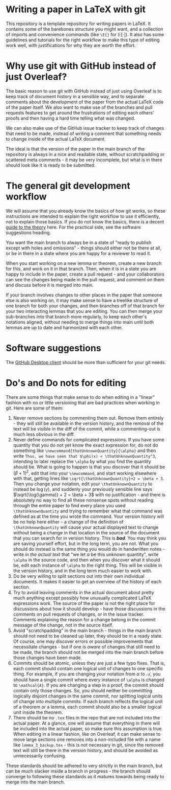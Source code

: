 # Writing a paper in LaTeX with git

This repository is a template repository for writing papers in LaTeX. It contains some of the barebones structure you might want, and a collection of imports and convenience commands (like `\E{}` for $\mathbb{E}[\cdot]$). It also has some guidelines and tutorials for the right workflow to make this type of editing work well, with justifications for why they are worth the effort.

# Why use git with GitHub instead of just Overleaf?

The basic reason to use git with GitHub instead of just using Overleaf is to keep track of document history in a sensible way, and to separate comments about the development of the paper from the actual LaTeX code of the paper itself. We also want to make use of the branches and pull requests features to get around the frustrations of editing each others' proofs and then having a hard time telling what was changed.

We can also make use of the GitHub issue tracker to keep track of changes that need to be made, instead of writing a comment that something needs to change inside of the actual LaTeX document.

The ideal is that the version of the paper in the main branch of the repository is always in a nice and readable state, without scratchpadding or scattered meta comments - it may be very incomplete, but what is in there should look like it is ready to be submitted.

# The general git development workflow

We will assume that you already know the basics of how git works, so these instructions are intended to explain the right workflow to use it efficiently, not to explain those basics. If you do not know the basics, there is a decent [guide to the theory](https://idrissi.eu/post/git-2-theory) here. For the practical side, see the software suggestions heading.

You want the main branch to always be in a state of "ready to publish except with holes and omissions" - things should either not be there at all, or be in there in a state where you are happy for a reviewer to read it.

When you start working on a new lemma or theorem, create a new branch for this, and work on it in that branch. Then, when it is in a state you are happy to include in the paper, create a pull request - and your collaborators can see the changes being made in the pull request, and comment on them and discuss before it is merged into main.

If your branch involves changes to other places in the paper that someone else is also working on, it may make sense to have a treelike structure of one branch for both your changes, and then branches off of that branch for your two interacting lemmas that you are editing. You can then merge your sub-branches into that branch more regularly, to keep each other's notations aligned, without needing to merge things into main until both lemmas are up to date and harmonized with each other.

# Software suggestions

The [GitHub Desktop client](https://desktop.github.com/) should be more than sufficient for your git needs.

# Do's and Do nots for editing

There are some things that make sense to do when editing in a "linear" fashion with no or little versioning that are bad practices when working in git. Here are some of them:

1. Never remove sections by commenting them out. Remove them entirely - they will still be available in the version history, and the removal of the text will be visible in the diff of the commit, while a commenting-out is much less obvious in the diff.
2. Never define commands for complicated expressions. If you have some quantity that you do not yet know the exact expression for, do not do something like `\newcommand{thatUnknownQuantity}{\alpha}` and then write `Thus, we have seen that $\phi(x) < \thatUnknownQuantity^3`, intending to later replace the `\alpha` by what you find the quantity should be.
What is going to happen is that you discover that it should be $(\beta + 1)^2$, edit that into your `\newcommand`, and start working elsewhere with that, getting lines like `\sqrt{\thatUnknownQuantity}+2 = \beta + 3`. Then you change your notation, edit your `\thatUnknownQuantity` to instead be $\log(\gamma)$, and suddenly your previously sensible line says $\sqrt{\log(\gamma)} + 2 = \beta + 3$ with no justification - and there is absolutely no way to find all these nonsense spots without reading through the entire paper to find every place you used `\thatUnknownQuantity` and trying to remember what that command was defined as at the time you wrote the command.
Your version history will be no help here either - a change of the definition of `\thatUnknownQuantity` will cause your actual displayed text to change without being a change in that location in the source of the document that you can search for in version history. This is ***bad***. You may think you are saving yourself effort, but in the long term, you are not.
What you should do instead is the same thing you would do in handwritten notes - write *in the actual text* that "we let $\alpha$ be this unknown quantity", write `\alpha` in the source code, and then when you discover what it should be, edit each instance of `\alpha` to the right thing. This will be visible in the version history, and in the long term much easier to work with.
3. Do be very willing to split sections out into their own individual documents. It makes it easier to get an overview of the history of each section.
4. Try to avoid leaving comments in the actual document about pretty much anything except possibly how unusually complicated LaTeX expressions work. The source of the paper is not the right place for discussions about how it should develop - have those discussions in the comments on pull requests of changes, or in the issue tracker. Comments explaining the reason for a change belong in the commit message of the change, not in the source itself.
5. Avoid "scratchpadding" in the main branch - things in the main branch should not need to be cleaned up later, they should be in a ready state. Of course, one may discover errors or possible improvements that necessitate changes - but if one is *aware* of changes that still need to be made, the branch should not be merged into the main branch before those changes have been made.
6. Commits should be atomic, unless they are just a few typo fixes. That is, each commit should contain one logical unit of changes to one specific thing. For example, if you are changing your notation from $\alpha$ to $\mathcal{A}$, you should have a single commit where every instance of `\alpha` is changed to `\mathcal{A}`. If you are changing a step in a proof, the commit should contain only those changes. So, you should neither be committing logically disjoint changes in the same commit, nor splitting logical units of change into multiple commits. If each branch reflects the logical unit of a theorem or a lemma, each commit should also be a smaller logical unit inside the theorem.
7. There should be no `.tex` files in the repo that are not included into the actual paper. At a glance, one will assume that everything in there will be included into the actual paper, so make sure this assumption is true. When editing in a linear fashion, like on Overleaf, it can make sense to move large sections one removes into a non-included file with a name like `lemma_3_backup.tex` - this is not necessary in git, since the removed text will still be there in the version history, and should be avoided as unnecessarily confusing.

These standards should be adhered to very strictly in the main branch, but can be much slacker inside a branch in progress - the branch should converge to following these standards as it matures towards being ready to merge into the main branch.
